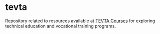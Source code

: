 # tevta
Repository related to resources available at [TEVTA Courses](https://tevtacourses.com/) for exploring technical education and vocational training programs.
